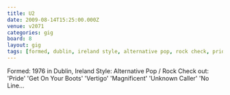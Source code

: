 ```yaml
---
title: U2
date: 2009-08-14T15:25:00.000Z
venue: v2071
categories: gig
board: 8
layout: gig
tags: [formed, dublin, ireland style, alternative pop, rock check, pride, get on your boots, vertigo, magnificent, unknown caller, no line]
---
```

Formed: 1976 in Dublin, Ireland Style: Alternative Pop / Rock Check out: 'Pride' 'Get On Your Boots' 'Vertigo' 'Magnificent' 'Unknown Caller' 'No Line...